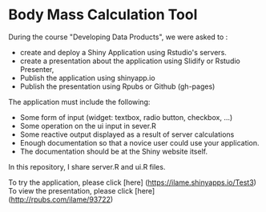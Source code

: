 # Body Mass Calculation Tool 

During the course "Developing Data Products", we were asked to :
- create and deploy a Shiny Application using Rstudio's servers.  
- create a presentation about the application using Slidify or Rstudio Presenter, 
- Publish the application using shinyapp.io
- Publish the presentation using Rpubs or Github (gh-pages)

The application must include the following:

- Some form of input (widget: textbox, radio button, checkbox, ...)
- Some operation on the ui input in sever.R
- Some reactive output displayed as a result of server calculations
- Enough documentation so that a novice user could use your application.
- The documentation should be at the Shiny website itself. 

In this repository, I share server.R and ui.R files.

To try the application, please click [here] (https://ilame.shinyapps.io/Test3)
To view the presentation, please click [here] (http://rpubs.com/ilame/93722)

